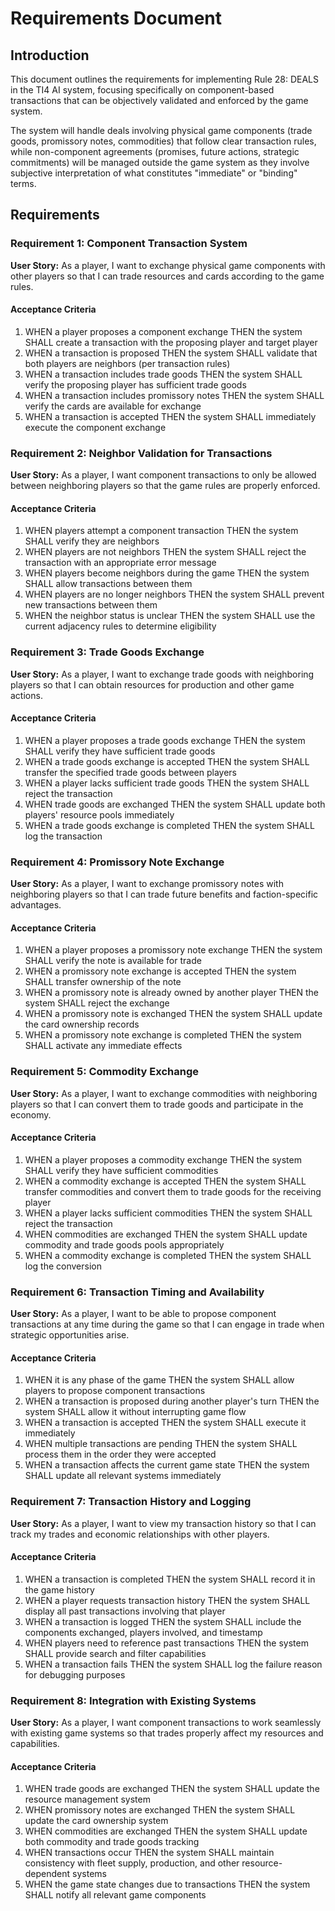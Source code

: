 # Requirements Document

## Introduction

This document outlines the requirements for implementing Rule 28: DEALS in the TI4 AI system, focusing specifically on component-based transactions that can be objectively validated and enforced by the game system.

The system will handle deals involving physical game components (trade goods, promissory notes, commodities) that follow clear transaction rules, while non-component agreements (promises, future actions, strategic commitments) will be managed outside the game system as they involve subjective interpretation of what constitutes "immediate" or "binding" terms.

## Requirements

### Requirement 1: Component Transaction System

**User Story:** As a player, I want to exchange physical game components with other players so that I can trade resources and cards according to the game rules.

#### Acceptance Criteria

1. WHEN a player proposes a component exchange THEN the system SHALL create a transaction with the proposing player and target player
2. WHEN a transaction is proposed THEN the system SHALL validate that both players are neighbors (per transaction rules)
3. WHEN a transaction includes trade goods THEN the system SHALL verify the proposing player has sufficient trade goods
4. WHEN a transaction includes promissory notes THEN the system SHALL verify the cards are available for exchange
5. WHEN a transaction is accepted THEN the system SHALL immediately execute the component exchange

### Requirement 2: Neighbor Validation for Transactions

**User Story:** As a player, I want component transactions to only be allowed between neighboring players so that the game rules are properly enforced.

#### Acceptance Criteria

1. WHEN players attempt a component transaction THEN the system SHALL verify they are neighbors
2. WHEN players are not neighbors THEN the system SHALL reject the transaction with an appropriate error message
3. WHEN players become neighbors during the game THEN the system SHALL allow transactions between them
4. WHEN players are no longer neighbors THEN the system SHALL prevent new transactions between them
5. WHEN the neighbor status is unclear THEN the system SHALL use the current adjacency rules to determine eligibility

### Requirement 3: Trade Goods Exchange

**User Story:** As a player, I want to exchange trade goods with neighboring players so that I can obtain resources for production and other game actions.

#### Acceptance Criteria

1. WHEN a player proposes a trade goods exchange THEN the system SHALL verify they have sufficient trade goods
2. WHEN a trade goods exchange is accepted THEN the system SHALL transfer the specified trade goods between players
3. WHEN a player lacks sufficient trade goods THEN the system SHALL reject the transaction
4. WHEN trade goods are exchanged THEN the system SHALL update both players' resource pools immediately
5. WHEN a trade goods exchange is completed THEN the system SHALL log the transaction

### Requirement 4: Promissory Note Exchange

**User Story:** As a player, I want to exchange promissory notes with neighboring players so that I can trade future benefits and faction-specific advantages.

#### Acceptance Criteria

1. WHEN a player proposes a promissory note exchange THEN the system SHALL verify the note is available for trade
2. WHEN a promissory note exchange is accepted THEN the system SHALL transfer ownership of the note
3. WHEN a promissory note is already owned by another player THEN the system SHALL reject the exchange
4. WHEN a promissory note is exchanged THEN the system SHALL update the card ownership records
5. WHEN a promissory note exchange is completed THEN the system SHALL activate any immediate effects

### Requirement 5: Commodity Exchange

**User Story:** As a player, I want to exchange commodities with neighboring players so that I can convert them to trade goods and participate in the economy.

#### Acceptance Criteria

1. WHEN a player proposes a commodity exchange THEN the system SHALL verify they have sufficient commodities
2. WHEN a commodity exchange is accepted THEN the system SHALL transfer commodities and convert them to trade goods for the receiving player
3. WHEN a player lacks sufficient commodities THEN the system SHALL reject the transaction
4. WHEN commodities are exchanged THEN the system SHALL update commodity and trade goods pools appropriately
5. WHEN a commodity exchange is completed THEN the system SHALL log the conversion

### Requirement 6: Transaction Timing and Availability

**User Story:** As a player, I want to be able to propose component transactions at any time during the game so that I can engage in trade when strategic opportunities arise.

#### Acceptance Criteria

1. WHEN it is any phase of the game THEN the system SHALL allow players to propose component transactions
2. WHEN a transaction is proposed during another player's turn THEN the system SHALL allow it without interrupting game flow
3. WHEN a transaction is accepted THEN the system SHALL execute it immediately
4. WHEN multiple transactions are pending THEN the system SHALL process them in the order they were accepted
5. WHEN a transaction affects the current game state THEN the system SHALL update all relevant systems immediately

### Requirement 7: Transaction History and Logging

**User Story:** As a player, I want to view my transaction history so that I can track my trades and economic relationships with other players.

#### Acceptance Criteria

1. WHEN a transaction is completed THEN the system SHALL record it in the game history
2. WHEN a player requests transaction history THEN the system SHALL display all past transactions involving that player
3. WHEN a transaction is logged THEN the system SHALL include the components exchanged, players involved, and timestamp
4. WHEN players need to reference past transactions THEN the system SHALL provide search and filter capabilities
5. WHEN a transaction fails THEN the system SHALL log the failure reason for debugging purposes

### Requirement 8: Integration with Existing Systems

**User Story:** As a player, I want component transactions to work seamlessly with existing game systems so that trades properly affect my resources and capabilities.

#### Acceptance Criteria

1. WHEN trade goods are exchanged THEN the system SHALL update the resource management system
2. WHEN promissory notes are exchanged THEN the system SHALL update the card ownership system
3. WHEN commodities are exchanged THEN the system SHALL update both commodity and trade goods tracking
4. WHEN transactions occur THEN the system SHALL maintain consistency with fleet supply, production, and other resource-dependent systems
5. WHEN the game state changes due to transactions THEN the system SHALL notify all relevant game components
